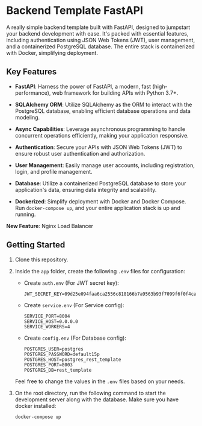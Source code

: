 # Backend Template FastAPI

A really simple backend template built with FastAPI, designed to jumpstart your backend development with ease. It's packed with essential features, including authentication using JSON Web Tokens (JWT), user management, and a containerized PostgreSQL database. The entire stack is containerized with Docker, simplifying deployment.

## Key Features

- **FastAPI**: Harness the power of FastAPI, a modern, fast (high-performance), web framework for building APIs with Python 3.7+.

- **SQLAlchemy ORM**: Utilize SQLAlchemy as the ORM to interact with the PostgreSQL database, enabling efficient database operations and data modeling.

- **Async Capabilities**: Leverage asynchronous programming to handle concurrent operations efficiently, making your application responsive.

- **Authentication**: Secure your APIs with JSON Web Tokens (JWT) to ensure robust user authentication and authorization.

- **User Management**: Easily manage user accounts, including registration, login, and profile management.

- **Database**: Utilize a containerized PostgreSQL database to store your application's data, ensuring data integrity and scalability.

- **Dockerized**: Simplify deployment with Docker and Docker Compose. Run `docker-compose up`, and your entire application stack is up and running.

**New Feature**: Nginx Load Balancer

## Getting Started

1. Clone this repository.

2. Inside the `app` folder, create the following `.env` files for configuration:

   - Create `auth.env` (For JWT secret key):

     ```plaintext
     JWT_SECRET_KEY=09d25e094faa6ca2556c818166b7a9563b93f7099f6f0f4caa6cf63b88e8d3e7
     ```

   - Create `service.env` (For Service config):

     ```plaintext
     SERVICE_PORT=8004
     SERVICE_HOST=0.0.0.0
     SERVICE_WORKERS=4
     ```

   - Create `config.env` (For Database config):
     ```plaintext
     POSTGRES_USER=postgres
     POSTGRES_PASSWORD=default15p
     POSTGRES_HOST=postgres_rest_template
     POSTGRES_PORT=8003
     POSTGRES_DB=rest_template
     ```

   Feel free to change the values in the `.env` files based on your needs.

3. On the root directory, run the following command to start the development server along with the database. Make sure you have docker installed:
   ```bash
   docker-compose up
   ```
